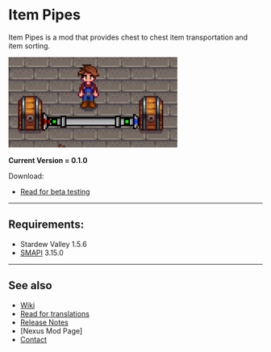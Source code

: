 # Item Pipes
Item Pipes is a mod that provides chest to chest item transportation and item sorting.

![Alt Text](gifs/simpleItemSending.gif)

**Current Version = 0.1.0**

Download:
- [Read for beta testing](testing.md)

---

## Requirements:
- Stardew Valley 1.5.6
- [SMAPI](https://smapi.io/) 3.15.0

---

## See also
- [Wiki](wiki.md)
- [Read for translations](translations.md)
- [Release Notes](release-notes.md)
- [Nexus Mod Page]
- [Contact](https://twitter.com/madded__)
